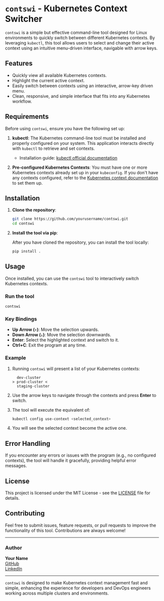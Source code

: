 # `contswi` - Kubernetes Context Switcher

`contswi` is a simple but effective command-line tool designed for Linux environments to quickly switch between different Kubernetes contexts. By leveraging `kubectl`, this tool allows users to select and change their active context using an intuitive menu-driven interface, navigable with arrow keys.

## Features

- Quickly view all available Kubernetes contexts.
- Highlight the current active context.
- Easily switch between contexts using an interactive, arrow-key driven menu.
- Clean, responsive, and simple interface that fits into any Kubernetes workflow.

## Requirements

Before using `contswi`, ensure you have the following set up:

1. **kubectl**: The Kubernetes command-line tool must be installed and properly configured on your system. This application interacts directly with `kubectl` to retrieve and set contexts.
   
   - Installation guide: [kubectl official documentation](https://kubernetes.io/docs/tasks/tools/)
   
2. **Pre-configured Kubernetes Contexts**: You must have one or more Kubernetes contexts already set up in your `kubeconfig`. If you don't have any contexts configured, refer to the [Kubernetes context documentation](https://kubernetes.io/docs/concepts/configuration/organize-cluster-access-kubeconfig/#context) to set them up.

## Installation

1. **Clone the repository**:

   ```bash
   git clone https://github.com/yourusername/contswi.git
   cd contswi
   ```

2. **Install the tool via pip**:

   After you have cloned the repository, you can install the tool locally:

   ```bash
   pip install .
   ```

## Usage

Once installed, you can use the `contswi` tool to interactively switch Kubernetes contexts.

### Run the tool

```bash
contswi
```

### Key Bindings

- **Up Arrow (`↑`)**: Move the selection upwards.
- **Down Arrow (`↓`)**: Move the selection downwards.
- **Enter**: Select the highlighted context and switch to it.
- **Ctrl+C**: Exit the program at any time.

### Example

1. Running `contswi` will present a list of your Kubernetes contexts:
   ```
     dev-cluster  
   > prod-cluster <  
     staging-cluster  
   ```

2. Use the arrow keys to navigate through the contexts and press **Enter** to switch.

3. The tool will execute the equivalent of:
   ```bash
   kubectl config use-context <selected_context>
   ```

4. You will see the selected context become the active one.

## Error Handling

If you encounter any errors or issues with the program (e.g., no configured contexts), the tool will handle it gracefully, providing helpful error messages.

## License

This project is licensed under the MIT License - see the [LICENSE](LICENSE) file for details.

## Contributing

Feel free to submit issues, feature requests, or pull requests to improve the functionality of this tool. Contributions are always welcome!

---

### Author

**Your Name**  
[GitHub](https://github.com/Savalinn)  
[LinkedIn](https://www.linkedin.com/in/gaborpuskas/)

---

`contswi` is designed to make Kubernetes context management fast and simple, enhancing the experience for developers and DevOps engineers working across multiple clusters and environments.
